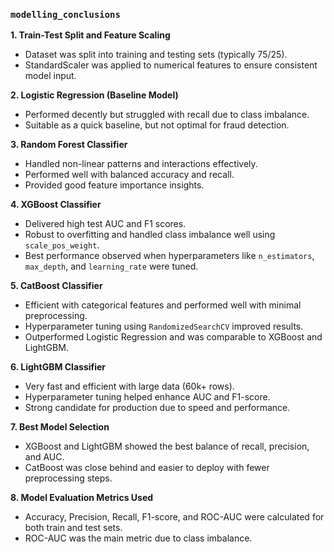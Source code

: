 ### `modelling_conclusions`

**1. Train-Test Split and Feature Scaling**

* Dataset was split into training and testing sets (typically 75/25).
* StandardScaler was applied to numerical features to ensure consistent model input.

**2. Logistic Regression (Baseline Model)**

* Performed decently but struggled with recall due to class imbalance.
* Suitable as a quick baseline, but not optimal for fraud detection.

**3. Random Forest Classifier**

* Handled non-linear patterns and interactions effectively.
* Performed well with balanced accuracy and recall.
* Provided good feature importance insights.

**4. XGBoost Classifier**

* Delivered high test AUC and F1 scores.
* Robust to overfitting and handled class imbalance well using `scale_pos_weight`.
* Best performance observed when hyperparameters like `n_estimators`, `max_depth`, and `learning_rate` were tuned.

**5. CatBoost Classifier**

* Efficient with categorical features and performed well with minimal preprocessing.
* Hyperparameter tuning using `RandomizedSearchCV` improved results.
* Outperformed Logistic Regression and was comparable to XGBoost and LightGBM.

**6. LightGBM Classifier**

* Very fast and efficient with large data (60k+ rows).
* Hyperparameter tuning helped enhance AUC and F1-score.
* Strong candidate for production due to speed and performance.

**7. Best Model Selection**

* XGBoost and LightGBM showed the best balance of recall, precision, and AUC.
* CatBoost was close behind and easier to deploy with fewer preprocessing steps.

**8. Model Evaluation Metrics Used**

* Accuracy, Precision, Recall, F1-score, and ROC-AUC were calculated for both train and test sets.
* ROC-AUC was the main metric due to class imbalance.
